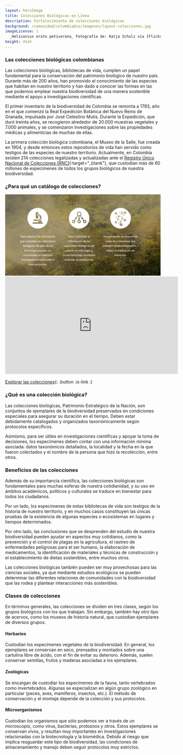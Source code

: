 ```yaml
---
layout: heroImage
title: Colecciones Biológicas en Línea
description: Fortalecimiento de colecciones biológicas
background: /comunidad/colombiabio/imagenes/layout-colecciones.jpg
imageLicense: |
  _Heliconius erato petiverana_ Fotografía de: Katja Schulz via [Flickr](https://flic.kr/p/bmS9bM)
height: 41vh
---
```


### Las colecciones biológicas colombianas

Las colecciones biológicas, bibliotecas de vida, cumplen un papel fundamental para la conservación del patrimonio biológico de nuestro país. Durante más de 200 años, han promovido el conocimiento de las especies que habitan en nuestro territorio y han dado a conocer las formas en las que podemos emplear nuestra biodiversidad de una manera sostenible mediante el apoyo a investigaciones científicas.

El primer inventario de la biodiversidad de Colombia se remonta a 1783, año en el que comenzó la Real Expedición Botánica del Nuevo Reino de Granada, impulsada por José Celestino Mutis. Durante la Expedición, que duró treinta años, se recogieron alrededor de 20.000 muestras vegetales y 7.000 animales, y se comenzaron investigaciones sobre las propiedades médicas y alimenticias de muchas de ellas.

La primera colección biológica colombiana, el Museo de la Salle, fue creada en 1904, y desde entonces estos repositorios de vida han servido como testigos de las especies de nuestro territorio. Actualmente, en Colombia existen 214 colecciones legalizadas y actualizadas ante el [Registro Único Nacional de Colecciones (RNC)](http://rnc.humboldt.org.co/wp/){:target="_blank"}, que custodian más de 60 millones de especímenes de todos los grupos biológicos de nuestra biodiversidad.

### ¿Para qué un catálogo de colecciones?

<img src="/comunidad/colombiabio/imagenes/colecciones-en-linea/stats1.png" width=770>

<iframe width="560" height="315" src="https://www.youtube.com/embed/MO9S94BmJ-0" title="YouTube video player" frameborder="0" allow="accelerometer; autoplay; clipboard-write; encrypted-media; gyroscope; picture-in-picture" allowfullscreen></iframe>

[Explorar las colecciones](http://colecciones.biodiversidad.co/){: .button .is-link :}

### ¿Qué es una colección biológica?

Las colecciones biológicas, Patrimonio Estratégico de la Nación, son conjuntos de ejemplares de la biodiversidad preservados en condiciones especiales para asegurar su duración en el tiempo. Deben estar debidamente catalogados y organizados taxonómicamente según protocolos específicos.

Asimismo, para ser útiles en investigaciones científicas y apoyar la toma de decisiones, los especímenes deben contar con una información mínima asociada: datos taxonómicos detallados, la localidad y la fecha en la que fueron colectados y el nombre de la persona que hizo la recolección, entre otros.

### Beneficios de las colecciones

Además de su importancia científica, las colecciones biológicas son fundamentales para muchas esferas de nuestra cotidianidad, y su uso en ámbitos académicos, políticos y culturales se traduce en bienestar para todos los ciudadanos.

Por un lado, los especímenes de estas bibliotecas de vida son testigos de la historia de nuestro territorio, y en muchos casos constituyen las únicas pruebas de la existencia de algunas especies o ecosistemas en lugares y tiempos determinados.

Por otro lado, las conclusiones que se desprenden del estudio de nuestra biodiversidad pueden ayudar en aspectos muy cotidianos, como la prevención y el control de plagas en la agricultura, el rastreo de enfermedades peligrosas para el ser humano, la elaboración de medicamentos, la identificación de materiales y técnicas de construcción y el establecimiento de dietas sostenibles, entre muchos otros.

Las colecciones biológicas también pueden ser muy provechosas para las ciencias sociales, ya que mediante estudios ecológicos se pueden determinar las diferentes relaciones de comunidades con la biodiversidad que las rodea y plantear interacciones más sostenibles.

### Clases de colecciones

En términos generales, las colecciones se dividen en tres clases, según los grupos biológicos con los que trabajan. Sin embargo, también hay otro tipo de acervos, como los museos de historia natural, que custodian ejemplares de diversos grupos.

#### Herbarios

Custodian los especímenes vegetales de la biodiversidad. En general, los ejemplares se conservan en seco, prensados y montados sobre una cartulina libre de ácido, con el fin de evitar su deterioro. Además, suelen conservar semillas, frutos y maderas asociadas a los ejemplares.


#### Zoológicas

Se encargan de custodiar los especímenes de la fauna, tanto vertebrados como invertebrados. Algunas se especializan en algún grupo zoológico en particular (peces, aves, mamíferos, insectos, etc.). El método de conservación y el montaje depende de la colección y sus protocolos.


#### Microorganismos

Custodian los organismos que sólo podemos ver a través de un microscopio, como virus, bacterias, protozoos y otros. Estos ejemplares se conservan vivos, y resultan muy importantes en investigaciones relacionadas con la biotecnología y la biomédica. Debido al riesgo que implica resguardar este tipo de biodiversidad, las condiciones de almacenamiento y manejo deben seguir protocolos muy estrictos.

